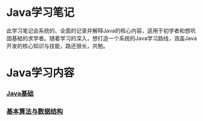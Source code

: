 # Java学习笔记
此学习笔记会系统的、全面的记录并解释Java的核心内容，适用于初学者和想巩固基础的求学者。随着学习的深入，想打造一个系统的Java学习路线，涵盖Java开发的核心知识与技能，路还很长，共勉。
# Java学习内容
### [Java基础](https://github.com/xishi-huan/Java-Learning/blob/master/Java-base)
### [基本算法与数据结构](https://github.com/xishi-huan/Java-Learning/tree/master/Data-Algorithms)
